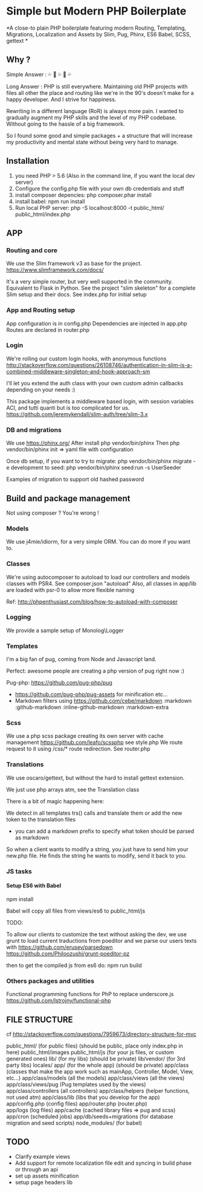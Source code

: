 # Simple but Modern PHP Boilerplate

*A close-to plain PHP boilerplate featuring modern Routing, Templating, Migrations, Localization and Assets by Slim, Pug, Phinx, ES6 Babel, SCSS, gettext *

## Why ?

Simple Answer : :sweat_drops: :dash: :sweat_drops: :dash: :sweat_drops: 

Long Answer : PHP is still everywhere. Maintaining old PHP projects with files all other the place and routing like we're in the 90's doesn't make for a happy developer. And I strive for happiness.

Rewriting in a different language (RoR) is always more pain. I wanted to gradually augment my PHP skills and the level of my PHP codebase. Without going to the hassle of a big framework.

So I found some good and simple packages + a structure that will increase my productivity and mental state without being very hard to manage.


## Installation

1. you need PHP > 5.6 (Also in the command line, if you want the local dev server)
2. Configure the config.php file with your own db credentials and stuff
3. install composer depencies: php composer.phar install
4. install babel: npm run install
5. Run local PHP server: php -S localhost:8000 -t public_html/ public_html/index.php

## APP

### Routing and core

We use the Slim framework v3 as base for the project. https://www.slimframework.com/docs/

It's a very simple router, but very well supported in the community. Equivalent to Flask in Python.
See the project "slim skeleton" for a complete Slim setup and their docs.
See index.php for initial setup

### App and Routing setup
App configuration is in config.php
Dependencies are injected in app.php
Routes are declared in router.php

### Login
We're rolling our custom login hooks, with anonymous functions
http://stackoverflow.com/questions/26108746/authentication-in-slim-is-a-combined-middleware-singleton-and-hook-approach-sm

I'll let you extend the auth class with your own custom admin callbacks depending on your needs :)

This package implements a middleware based login, with session variables ACl, and tutti quanti but is too complicated for us.
https://github.com/jeremykendall/slim-auth/tree/slim-3.x

### DB and migrations
We use https://phinx.org/
After install php vendor/bin/phinx
Then php vendor/bin/phinx init => yaml file with configuration

Once db setup, if you want to try
to migrate: php vendor/bin/phinx migrate -e development
to seed: php vendor/bin/phinx seed:run -s UserSeeder

Examples of migration to support old hashed password


## Build and package management

Not using composer ? You're wrong !

### Models

We use j4mie/idiorm, for a very simple ORM. You can do more if you want to.

### Classes

We're using autocomposer to autoload
to load our controllers and models classes with PSR4. See composer.json "autoload"
Also, all classes in app/lib are loaded with psr-0 to allow more flexible naming

Ref: http://phpenthusiast.com/blog/how-to-autoload-with-composer

### Logging

We provide a sample setup of Monolog\Logger

### Templates

I'm a big fan of pug, coming from Node and Javascript land.

Perfect: awesome people are creating a php version of pug right now :)

Pug-php: https://github.com/pug-php/pug
+ https://github.com/pug-php/pug-assets for minification etc...
+ Markdown filters using https://github.com/cebe/markdown
:markdown
:github-markdown
:inline-github-markdown
:markdown-extra

### Scss

We use a php scss package creating its own server with cache
management https://github.com/leafo/scssphp
see style.php
We route request to it using /css/* route redirection. See router.php

### Translations

We use oscaro/gettext, but without the hard to install gettext extension. 

We just use php arrays atm, see the Translation class

There is a bit of magic happening here:

We detect in all templates trs() calls and translate them
or add the new token to the translation files
+ you can add a markdown prefix to specify what token should be parsed as markdown

So when a client wants to modify a string, you just have to send him your new.php file. He finds the string he wants to modify, send it back to you.


### JS tasks

#### Setup ES6 with Babel

npm install

Babel will copy all files from views/es6 to public_html/js

TODO:

To allow our clients to customize the text without
asking the dev, we use grunt to load current traductions from
poeditor
and we parse our users texts with https://github.com/erusev/parsedown
https://github.com/Philoozushi/grunt-poeditor-pz

then to get the compiled js from es6 do:
npm run build

### Others packages and utilities

Functional programming functions for PhP to replace underscore.js
https://github.com/lstrojny/functional-php

## FILE STRUCTURE

cf http://stackoverflow.com/questions/7959673/directory-structure-for-mvc

public_html/              (for public files) (should be public, place only index.php in here)
public_html/images
public_html/js            (for your js files, or custom generated ones)
lib/                      (for my libs)  (should be private)
lib/vendor/               (for 3rd party libs)
locales/
app/              (for the whole app) (should be private)
app/class         (classes that make the app work such as mainApp, Controller, Model, View, etc...)
app/class/models   (all the models)
app/class/views   (all the views)
app/class/views/pug (Pug templates used by the views)
app/class/controllers (all controllers)
app/class/helpers  (helper functions, not used atm)
app/class/lib     (libs that you develop for the app)
app/config.php    (config files)
app/router.php    (router.php)   
app/logs           (log files)
app/cache          (cached library files => pug and scss)
app/cron          (scheduled jobs)
app/db/seeds+migrations  (for database migration and seed scripts)
node_modules/ (for babel)

## TODO

- Clarify example views
- Add support for remote localization file edit and syncing in build phase or through an api
- set up assets minification
- setup page headers lib
